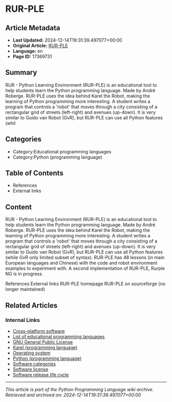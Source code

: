 # RUR-PLE

## Article Metadata

- **Last Updated:** 2024-12-14T19:31:39.497077+00:00
- **Original Article:** [RUR-PLE](https://en.wikipedia.org/wiki/RUR-PLE)
- **Language:** en
- **Page ID:** 17369731

## Summary

RUR - Python Learning Environment (RUR-PLE) is an educational tool to help students learn the Python programming language. Made by André Roberge. RUR-PLE uses the idea behind Karel the Robot, making the learning of Python programming more interesting. A student writes a program that controls a 'robot' that moves through a city consisting of a rectangular grid of streets (left-right) and avenues (up-down).
It is very similar to Guido van Robot (GvR), but RUR-PLE can use all  Python features (whil

## Categories

- Category:Educational programming languages
- Category:Python (programming language)

## Table of Contents

- References
- External links

## Content

RUR - Python Learning Environment (RUR-PLE) is an educational tool to help students learn the Python programming language. Made by André Roberge. RUR-PLE uses the idea behind Karel the Robot, making the learning of Python programming more interesting. A student writes a program that controls a 'robot' that moves through a city consisting of a rectangular grid of streets (left-right) and avenues (up-down).
It is very similar to Guido van Robot (GvR), but RUR-PLE can use all  Python features (while GvR only limited subset of syntax).
RUR-PLE has 48 lessons (in main European languages and Chinese) with the code and robot environment examples to experiment with.
A second implementation of RUR-PLE, Rurple NG is in progress.

References
External links
RUR-PLE homepage
RUR-PLE on sourceforge (no longer maintained)

## Related Articles

### Internal Links

- [Cross-platform software](https://en.wikipedia.org/wiki/Cross-platform_software)
- [List of educational programming languages](https://en.wikipedia.org/wiki/List_of_educational_programming_languages)
- [GNU General Public License](https://en.wikipedia.org/wiki/GNU_General_Public_License)
- [Karel (programming language)](https://en.wikipedia.org/wiki/Karel_(programming_language))
- [Operating system](https://en.wikipedia.org/wiki/Operating_system)
- [Python (programming language)](https://en.wikipedia.org/wiki/Python_(programming_language))
- [Software categories](https://en.wikipedia.org/wiki/Software_categories)
- [Software license](https://en.wikipedia.org/wiki/Software_license)
- [Software release life cycle](https://en.wikipedia.org/wiki/Software_release_life_cycle)

---
_This article is part of the Python Programming Language wiki archive._
_Retrieved and archived on: 2024-12-14T19:31:39.497077+00:00_
